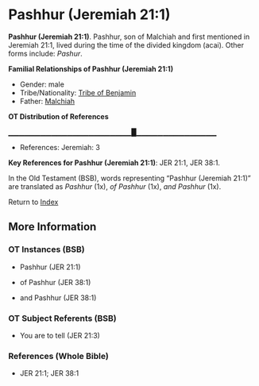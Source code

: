 # Pashhur (Jeremiah 21:1)
**Pashhur (Jeremiah 21:1)**. 
Pashhur, son of Malchiah and first mentioned in Jeremiah 21:1, lived during the time of the divided kingdom (acai). 
Other forms include: 
*Pashur*. 




**Familial Relationships of Pashhur (Jeremiah 21:1)**


* Gender: male
* Tribe/Nationality: [Tribe of Benjamin](../../../groups/md/acai/Benjamin.md)
* Father: [Malchiah](Malchiah.md)


**OT Distribution of References**

▁▁▁▁▁▁▁▁▁▁▁▁▁▁▁▁▁▁▁▁▁▁▁█▁▁▁▁▁▁▁▁▁▁▁▁▁▁▁
* References: Jeremiah: 3



**Key References for Pashhur (Jeremiah 21:1)**: 
JER 21:1, JER 38:1. 


In the Old Testament (BSB), words representing “Pashhur (Jeremiah 21:1)” are translated as 
*Pashhur* (1x), *of Pashhur* (1x), *and Pashhur* (1x). 




Return to [Index](00-Index.md)

## More Information

### OT Instances (BSB)

* Pashhur (JER 21:1)

* of Pashhur (JER 38:1)

* and Pashhur (JER 38:1)



### OT Subject Referents (BSB)

* You are to tell (JER 21:3)



### References (Whole Bible)

* JER 21:1; JER 38:1



